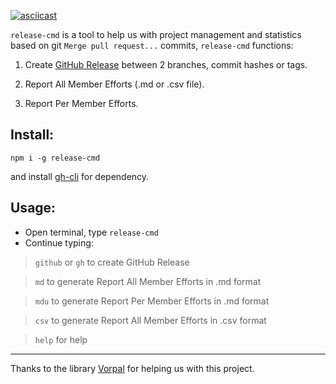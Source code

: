 
[![asciicast](https://asciinema.org/a/whfVGGWZlXwsQVxJePrjDT3dr.svg)](https://asciinema.org/a/whfVGGWZlXwsQVxJePrjDT3dr)

`release-cmd` is a tool to help us with project management and statistics based on git `Merge pull request...`
commits, `release-cmd` functions:

1. Create [GitHub Release](https://docs.github.com/en/repositories/releasing-projects-on-github/managing-releases-in-a-repository)
between 2 branches, commit hashes or tags.

2. Report All Member Efforts (.md or .csv file).

3. Report Per Member Efforts.

## Install:

`npm i -g release-cmd`

and install [gh-cli](https://cli.github.com/) for dependency.

## Usage:

- Open terminal, type `release-cmd`
- Continue typing:

> `github` or `gh` to create GitHub Release

> `md` to generate Report All Member Efforts in .md format

> `mdu` to generate Report Per Member Efforts in .md format

> `csv` to generate Report All Member Efforts in .csv format

> `help` for help

---

Thanks to the library [Vorpal](https://github.com/dthree/vorpal) for helping us with this project.
